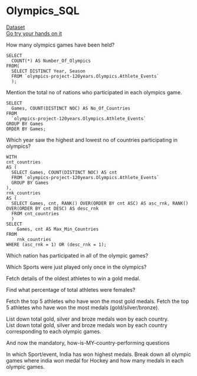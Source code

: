 # Olympics_SQL

[Dataset](https://www.kaggle.com/datasets/heesoo37/120-years-of-olympic-history-athletes-and-results?select=noc_regions.csv) </br>
[Go try your hands on it](https://console.cloud.google.com/bigquery?sq=410130076228:b9aad05d05da4af8a21ef37823fd13db)


How many olympics games have been held? 

    SELECT 
      COUNT(*) AS Number_Of_Olympics
    FROM( 
      SELECT DISTINCT Year, Season
      FROM `olympics-project-120years.Olympics.Athlete_Events`
      );

Mention the total no of nations who participated in each olympics game.

    SELECT 
      Games, COUNT(DISTINCT NOC) AS No_Of_Countries
    FROM 
      `olympics-project-120years.Olympics.Athlete_Events`
    GROUP BY Games
    ORDER BY Games;

Which year saw the highest and lowest no of countries participating in olympics?

    WITH
    cnt_countries
    AS (
      SELECT Games, COUNT(DISTINCT NOC) AS cnt
      FROM `olympics-project-120years.Olympics.Athlete_Events`
      GROUP BY Games
    ),
    rnk_countries
    AS (
      SELECT Games, cnt, RANK() OVER(ORDER BY cnt ASC) AS asc_rnk, RANK() OVER(ORDER BY cnt DESC) AS desc_rnk
      FROM cnt_countries
      )
    SELECT 
        Games, cnt AS Max_Min_Countries
    FROM 
        rnk_countries
    WHERE (asc_rnk = 1) OR (desc_rnk = 1);


Which nation has participated in all of the olympic games?


Which Sports were just played only once in the olympics?<br/>

Fetch details of the oldest athletes to win a gold medal.

Find what percentage of total athletes were females?

Fetch the top 5 athletes who have won the most gold medals.
Fetch the top 5 athletes who have won the most medals (gold/silver/bronze).


List down total gold, silver and broze medals won by each country.<br/>
List down total gold, silver and broze medals won by each country corresponding to each olympic games.<br/>

And now the mandatory, how-is-MY-country-performing questions

In which Sport/event, India has won highest medals.
Break down all olympic games where india won medal for Hockey and how many medals in each olympic games.

